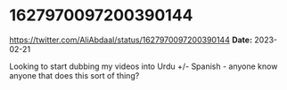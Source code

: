 # 1627970097200390144
https://twitter.com/AliAbdaal/status/1627970097200390144
**Date:** 2023-02-21

Looking to start dubbing my videos into Urdu +/- Spanish - anyone know anyone that does this sort of thing?
